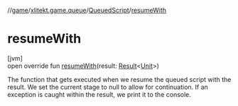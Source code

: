 //[game](../../../index.md)/[xlitekt.game.queue](../index.md)/[QueuedScript](index.md)/[resumeWith](resume-with.md)

# resumeWith

[jvm]\
open override fun [resumeWith](resume-with.md)(result: [Result](https://kotlinlang.org/api/latest/jvm/stdlib/kotlin/-result/index.html)&lt;[Unit](https://kotlinlang.org/api/latest/jvm/stdlib/kotlin/-unit/index.html)&gt;)

The function that gets executed when we resume the queued script with the result. We set the current stage to null to allow for continuation. If an exception is caught within the result, we print it to the console.
